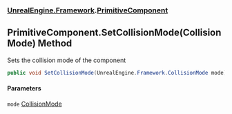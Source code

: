 ### [UnrealEngine.Framework](UnrealEngine_Framework.md 'UnrealEngine.Framework').[PrimitiveComponent](PrimitiveComponent.md 'UnrealEngine.Framework.PrimitiveComponent')
## PrimitiveComponent.SetCollisionMode(CollisionMode) Method
Sets the collision mode of the component  
```csharp
public void SetCollisionMode(UnrealEngine.Framework.CollisionMode mode);
```
#### Parameters
<a name='UnrealEngine_Framework_PrimitiveComponent_SetCollisionMode(UnrealEngine_Framework_CollisionMode)_mode'></a>
`mode` [CollisionMode](CollisionMode.md 'UnrealEngine.Framework.CollisionMode')  
  
